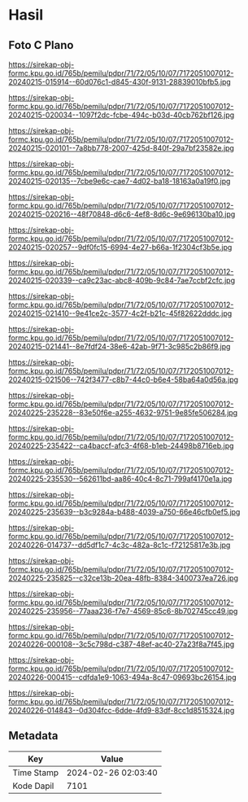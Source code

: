 # Hasil

## Foto C Plano

https://sirekap-obj-formc.kpu.go.id/765b/pemilu/pdpr/71/72/05/10/07/7172051007012-20240215-015914--60d076c1-d845-430f-9131-28839010bfb5.jpg

https://sirekap-obj-formc.kpu.go.id/765b/pemilu/pdpr/71/72/05/10/07/7172051007012-20240215-020034--1097f2dc-fcbe-494c-b03d-40cb762bf126.jpg

https://sirekap-obj-formc.kpu.go.id/765b/pemilu/pdpr/71/72/05/10/07/7172051007012-20240215-020101--7a8bb778-2007-425d-840f-29a7bf23582e.jpg

https://sirekap-obj-formc.kpu.go.id/765b/pemilu/pdpr/71/72/05/10/07/7172051007012-20240215-020135--7cbe9e6c-cae7-4d02-ba18-18163a0a19f0.jpg

https://sirekap-obj-formc.kpu.go.id/765b/pemilu/pdpr/71/72/05/10/07/7172051007012-20240215-020216--48f70848-d6c6-4ef8-8d6c-9e696130ba10.jpg

https://sirekap-obj-formc.kpu.go.id/765b/pemilu/pdpr/71/72/05/10/07/7172051007012-20240215-020257--9df0fc15-6994-4e27-b66a-1f2304cf3b5e.jpg

https://sirekap-obj-formc.kpu.go.id/765b/pemilu/pdpr/71/72/05/10/07/7172051007012-20240215-020339--ca9c23ac-abc8-409b-9c84-7ae7ccbf2cfc.jpg

https://sirekap-obj-formc.kpu.go.id/765b/pemilu/pdpr/71/72/05/10/07/7172051007012-20240215-021410--9e41ce2c-3577-4c2f-b21c-45f82622dddc.jpg

https://sirekap-obj-formc.kpu.go.id/765b/pemilu/pdpr/71/72/05/10/07/7172051007012-20240215-021441--8e7fdf24-38e6-42ab-9f71-3c985c2b86f9.jpg

https://sirekap-obj-formc.kpu.go.id/765b/pemilu/pdpr/71/72/05/10/07/7172051007012-20240215-021506--742f3477-c8b7-44c0-b6e4-58ba64a0d56a.jpg

https://sirekap-obj-formc.kpu.go.id/765b/pemilu/pdpr/71/72/05/10/07/7172051007012-20240225-235228--83e50f6e-a255-4632-9751-9e85fe506284.jpg

https://sirekap-obj-formc.kpu.go.id/765b/pemilu/pdpr/71/72/05/10/07/7172051007012-20240225-235422--ca4baccf-afc3-4f68-b1eb-24498b8716eb.jpg

https://sirekap-obj-formc.kpu.go.id/765b/pemilu/pdpr/71/72/05/10/07/7172051007012-20240225-235530--562611bd-aa86-40c4-8c71-799af4170e1a.jpg

https://sirekap-obj-formc.kpu.go.id/765b/pemilu/pdpr/71/72/05/10/07/7172051007012-20240225-235639--b3c9284a-b488-4039-a750-66e46cfb0ef5.jpg

https://sirekap-obj-formc.kpu.go.id/765b/pemilu/pdpr/71/72/05/10/07/7172051007012-20240226-014737--dd5df1c7-4c3c-482a-8c1c-f72125817e3b.jpg

https://sirekap-obj-formc.kpu.go.id/765b/pemilu/pdpr/71/72/05/10/07/7172051007012-20240225-235825--c32ce13b-20ea-48fb-8384-3400737ea726.jpg

https://sirekap-obj-formc.kpu.go.id/765b/pemilu/pdpr/71/72/05/10/07/7172051007012-20240225-235956--77aaa236-f7e7-4569-85c6-8b702745cc49.jpg

https://sirekap-obj-formc.kpu.go.id/765b/pemilu/pdpr/71/72/05/10/07/7172051007012-20240226-000108--3c5c798d-c387-48ef-ac40-27a23f8a7f45.jpg

https://sirekap-obj-formc.kpu.go.id/765b/pemilu/pdpr/71/72/05/10/07/7172051007012-20240226-000415--cdfda1e9-1063-494a-8c47-09693bc26154.jpg

https://sirekap-obj-formc.kpu.go.id/765b/pemilu/pdpr/71/72/05/10/07/7172051007012-20240226-014843--0d304fcc-6dde-4fd9-83df-8cc1d8515324.jpg


## Metadata

| Key        | Value               |
| ---------- | ------------------- |
| Time Stamp | 2024-02-26 02:03:40 |
| Kode Dapil | 7101                |




